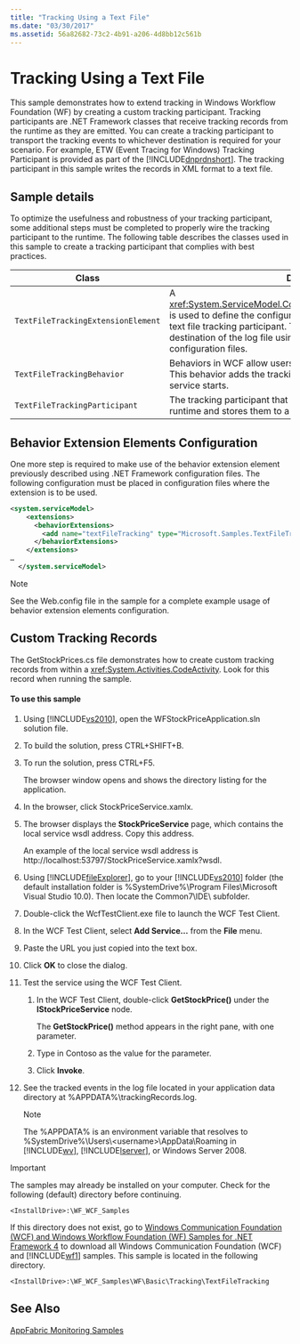 ```yaml
---
title: "Tracking Using a Text File"
ms.date: "03/30/2017"
ms.assetid: 56a82682-73c2-4b91-a206-4d8bb12c561b
---
```

# Tracking Using a Text File
This sample demonstrates how to extend tracking in Windows Workflow Foundation (WF) by creating a custom tracking participant. Tracking participants are .NET Framework classes that receive tracking records from the runtime as they are emitted. You can create a tracking participant to transport the tracking events to whichever destination is required for your scenario. For example, ETW (Event Tracing for Windows) Tracking Participant is provided as part of the [!INCLUDE[dnprdnshort](../../../../includes/dnprdnshort-md.md)]. The tracking participant in this sample writes the records in XML format to a text file.  

## Sample details  
 To optimize the usefulness and robustness of your tracking participant, some additional steps must be completed to properly wire the tracking participant to the runtime. The following table describes the classes used in this sample to create a tracking participant that complies with best practices.  


|Class|Description|  
|-----------|-----------------|  
|`TextFileTrackingExtensionElement`|A <xref:System.ServiceModel.Configuration.BehaviorExtensionElement> is used to define the configuration section used to configure the text file tracking participant. This allows users to specify the destination of the log file using standard .NET Framework configuration files.|  
|`TextFileTrackingBehavior`|Behaviors in WCF allow users to inject extensions into the runtime. This behavior adds the tracking participant to the service when the service starts.|  
|`TextFileTrackingParticipant`|The tracking participant that receives tracking participants at runtime and stores them to a log file as XML.|  

## Behavior Extension Elements Configuration  
 One more step is required to make use of the behavior extension element previously described using .NET Framework configuration files. The following configuration must be placed in configuration files where the extension is to be used.  

```xml  
<system.serviceModel>  
    <extensions>  
      <behaviorExtensions>  
        <add name="textFileTracking" type="Microsoft.Samples.TextFileTracking.TextFileTrackingExtensionElement, WFStockPriceApplication, Version=1.0.0.0, Culture=neutral, PublicKeyToken=null" />  
      </behaviorExtensions>  
    </extensions>  
…  
  </system.serviceModel>  
```  

> [!NOTE]
>  See the Web.config file in the sample for a complete example usage of behavior extension elements configuration.  

## Custom Tracking Records  
 The GetStockPrices.cs file demonstrates how to create custom tracking records from within a <xref:System.Activities.CodeActivity>. Look for this record when running the sample.  

#### To use this sample  

1. Using [!INCLUDE[vs2010](../../../../includes/vs2010-md.md)], open the WFStockPriceApplication.sln solution file.  

2. To build the solution, press CTRL+SHIFT+B.  

3. To run the solution, press CTRL+F5.  

    The browser window opens and shows the directory listing for the application.  

4. In the browser, click StockPriceService.xamlx.  

5. The browser displays the **StockPriceService** page, which contains the local service wsdl address. Copy this address.  

    An example of the local service wsdl address is http://localhost:53797/StockPriceService.xamlx?wsdl.  

6. Using [!INCLUDE[fileExplorer](../../../../includes/fileexplorer-md.md)], go to your [!INCLUDE[vs2010](../../../../includes/vs2010-md.md)] folder (the default installation folder is %SystemDrive%\Program Files\Microsoft Visual Studio 10.0). Then locate the Common7\IDE\ subfolder.  

7. Double-click the WcfTestClient.exe file to launch the WCF Test Client.  

8. In the WCF Test Client, select **Add Service…** from the **File** menu.  

9. Paste the URL you just copied into the text box.  

10. Click **OK** to close the dialog.  

11. Test the service using the WCF Test Client.  

    1. In the WCF Test Client, double-click **GetStockPrice()** under the **IStockPriceService** node.  

        The **GetStockPrice()** method appears in the right pane, with one parameter.  

    2. Type in Contoso as the value for the parameter.  

    3. Click **Invoke**.  

12. See the tracked events in the log file located in your application data directory at %APPDATA%\trackingRecords.log.  

    > [!NOTE]
    >  The %APPDATA% is an environment variable that resolves to %SystemDrive%\Users\\<username\>\AppData\Roaming in [!INCLUDE[wv](../../../../includes/wv-md.md)], [!INCLUDE[lserver](../../../../includes/lserver-md.md)], or Windows Server 2008.  

> [!IMPORTANT]
>  The samples may already be installed on your computer. Check for the following (default) directory before continuing.  
> 
>  `<InstallDrive>:\WF_WCF_Samples`  
> 
>  If this directory does not exist, go to [Windows Communication Foundation (WCF) and Windows Workflow Foundation (WF) Samples for .NET Framework 4](http://go.microsoft.com/fwlink/?LinkId=150780) to download all Windows Communication Foundation (WCF) and [!INCLUDE[wf1](../../../../includes/wf1-md.md)] samples. This sample is located in the following directory.  
> 
>  `<InstallDrive>:\WF_WCF_Samples\WF\Basic\Tracking\TextFileTracking`  

## See Also  
 [AppFabric Monitoring Samples](http://go.microsoft.com/fwlink/?LinkId=193959)
